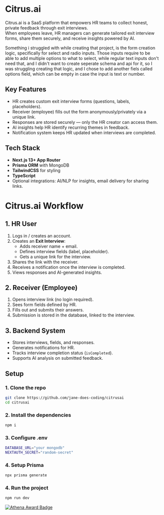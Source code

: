 # Citrus.ai

Citrus.ai is a SaaS platform that empowers HR teams to collect honest, private feedback through exit interviews.  
When employees leave, HR managers can generate tailored exit interview forms, share them securely, and receive insights powered by AI.

Something i struggled with while creating that project, is the form creation logic, specifically for select and radio inputs. Those inputs require to be able to add multiple options to what to select, while regular text inputs don't need that, and I didn't want to create seperate schema and api for it, so I was struggling creating that logic, and I chose to add another fiels called options field, which can be empty in case the input is text or number.

## Key Features

- HR creates custom exit interview forms (questions, labels, placeholders).
- Receiver (employee) fills out the form anonymously/privately via a unique link.
- Responses are stored securely — only the HR creator can access them.
- AI insights help HR identify recurring themes in feedback.
- Notification system keeps HR updated when interviews are completed.

## Tech Stack

- **Next.js 13+ App Router**
- **Prisma ORM** with MongoDB
- **TailwindCSS** for styling
- **TypeScript**
- Optional integrations: AI/NLP for insights, email delivery for sharing links.

# Citrus.ai Workflow

## 1. HR User

1. Logs in / creates an account.
2. Creates an **Exit Interview**:
   - Adds receiver name + email.
   - Defines interview fields (label, placeholder).
   - Gets a unique link for the interview.
3. Shares the link with the receiver.
4. Receives a notification once the interview is completed.
5. Views responses and AI-generated insights.

## 2. Receiver (Employee)

1. Opens interview link (no login required).
2. Sees form fields defined by HR.
3. Fills out and submits their answers.
4. Submission is stored in the database, linked to the interview.

## 3. Backend System

- Stores interviews, fields, and responses.
- Generates notifications for HR.
- Tracks interview completion status (`isCompleted`).
- Supports AI analysis on submitted feedback.

## Setup

### 1. Clone the repo

```bash
git clone https://github.com/jane-does-coding/citrusai
cd citrusai
```

### 2. Install the dependencies

```bash
npm i
```

### 3. Configure .env

```bash
DATABASE_URL="your mongodb"
NEXTAUTH_SECRET="random-secret"
```

### 4. Setup Prisma

```bash
npx prisma generate
```

### 4. Run the project

```bash
npm run dev
```

[![Athena Award Badge](https://img.shields.io/endpoint?url=https%3A%2F%2Faward.athena.hackclub.com%2Fapi%2Fbadge)](https://award.athena.hackclub.com?utm_source=readme)
